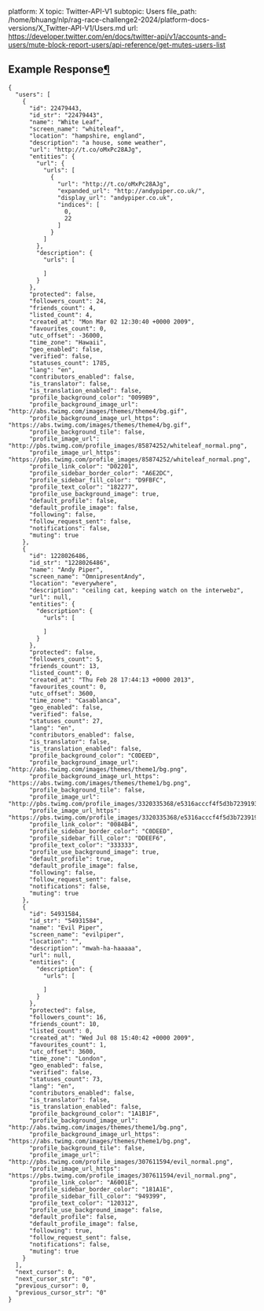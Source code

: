 platform: X
topic: Twitter-API-V1
subtopic: Users
file_path: /home/bhuang/nlp/rag-race-challenge2-2024/platform-docs-versions/X_Twitter-API-V1/Users.md
url: https://developer.twitter.com/en/docs/twitter-api/v1/accounts-and-users/mute-block-report-users/api-reference/get-mutes-users-list


## Example Response[¶](#example-response "Permalink to this headline")

    {
      "users": [
        {
          "id": 22479443,
          "id_str": "22479443",
          "name": "White Leaf",
          "screen_name": "whiteleaf",
          "location": "hampshire, england",
          "description": "a house, some weather",
          "url": "http://t.co/oMxPc28AJg",
          "entities": {
            "url": {
              "urls": [
                {
                  "url": "http://t.co/oMxPc28AJg",
                  "expanded_url": "http://andypiper.co.uk/",
                  "display_url": "andypiper.co.uk",
                  "indices": [
                    0,
                    22
                  ]
                }
              ]
            },
            "description": {
              "urls": [
    
              ]
            }
          },
          "protected": false,
          "followers_count": 24,
          "friends_count": 4,
          "listed_count": 4,
          "created_at": "Mon Mar 02 12:30:40 +0000 2009",
          "favourites_count": 0,
          "utc_offset": -36000,
          "time_zone": "Hawaii",
          "geo_enabled": false,
          "verified": false,
          "statuses_count": 1785,
          "lang": "en",
          "contributors_enabled": false,
          "is_translator": false,
          "is_translation_enabled": false,
          "profile_background_color": "0099B9",
          "profile_background_image_url": "http://abs.twimg.com/images/themes/theme4/bg.gif",
          "profile_background_image_url_https": "https://abs.twimg.com/images/themes/theme4/bg.gif",
          "profile_background_tile": false,
          "profile_image_url": "http://pbs.twimg.com/profile_images/85874252/whiteleaf_normal.png",
          "profile_image_url_https": "https://pbs.twimg.com/profile_images/85874252/whiteleaf_normal.png",
          "profile_link_color": "D02201",
          "profile_sidebar_border_color": "A6E2DC",
          "profile_sidebar_fill_color": "D9FBFC",
          "profile_text_color": "182277",
          "profile_use_background_image": true,
          "default_profile": false,
          "default_profile_image": false,
          "following": false,
          "follow_request_sent": false,
          "notifications": false,
          "muting": true
        },
        {
          "id": 1228026486,
          "id_str": "1228026486",
          "name": "Andy Piper",
          "screen_name": "OmnipresentAndy",
          "location": "everywhere",
          "description": "ceiling cat, keeping watch on the interwebz",
          "url": null,
          "entities": {
            "description": {
              "urls": [
    
              ]
            }
          },
          "protected": false,
          "followers_count": 5,
          "friends_count": 13,
          "listed_count": 0,
          "created_at": "Thu Feb 28 17:44:13 +0000 2013",
          "favourites_count": 0,
          "utc_offset": 3600,
          "time_zone": "Casablanca",
          "geo_enabled": false,
          "verified": false,
          "statuses_count": 27,
          "lang": "en",
          "contributors_enabled": false,
          "is_translator": false,
          "is_translation_enabled": false,
          "profile_background_color": "C0DEED",
          "profile_background_image_url": "http://abs.twimg.com/images/themes/theme1/bg.png",
          "profile_background_image_url_https": "https://abs.twimg.com/images/themes/theme1/bg.png",
          "profile_background_tile": false,
          "profile_image_url": "http://pbs.twimg.com/profile_images/3320335368/e5316acccf4f5d3b7239193250d7a9bb_normal.png",
          "profile_image_url_https": "https://pbs.twimg.com/profile_images/3320335368/e5316acccf4f5d3b7239193250d7a9bb_normal.png",
          "profile_link_color": "0084B4",
          "profile_sidebar_border_color": "C0DEED",
          "profile_sidebar_fill_color": "DDEEF6",
          "profile_text_color": "333333",
          "profile_use_background_image": true,
          "default_profile": true,
          "default_profile_image": false,
          "following": false,
          "follow_request_sent": false,
          "notifications": false,
          "muting": true
        },
        {
          "id": 54931584,
          "id_str": "54931584",
          "name": "Evil Piper",
          "screen_name": "evilpiper",
          "location": "",
          "description": "mwah-ha-haaaaa",
          "url": null,
          "entities": {
            "description": {
              "urls": [
    
              ]
            }
          },
          "protected": false,
          "followers_count": 16,
          "friends_count": 10,
          "listed_count": 0,
          "created_at": "Wed Jul 08 15:40:42 +0000 2009",
          "favourites_count": 1,
          "utc_offset": 3600,
          "time_zone": "London",
          "geo_enabled": false,
          "verified": false,
          "statuses_count": 73,
          "lang": "en",
          "contributors_enabled": false,
          "is_translator": false,
          "is_translation_enabled": false,
          "profile_background_color": "1A1B1F",
          "profile_background_image_url": "http://abs.twimg.com/images/themes/theme1/bg.png",
          "profile_background_image_url_https": "https://abs.twimg.com/images/themes/theme1/bg.png",
          "profile_background_tile": false,
          "profile_image_url": "http://pbs.twimg.com/profile_images/307611594/evil_normal.png",
          "profile_image_url_https": "https://pbs.twimg.com/profile_images/307611594/evil_normal.png",
          "profile_link_color": "A6001E",
          "profile_sidebar_border_color": "181A1E",
          "profile_sidebar_fill_color": "949399",
          "profile_text_color": "120312",
          "profile_use_background_image": false,
          "default_profile": false,
          "default_profile_image": false,
          "following": true,
          "follow_request_sent": false,
          "notifications": false,
          "muting": true
        }
      ],
      "next_cursor": 0,
      "next_cursor_str": "0",
      "previous_cursor": 0,
      "previous_cursor_str": "0"
    }
